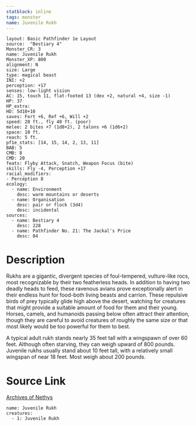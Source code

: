 ```yaml
---
statblock: inline
tags: monster
name: Juvenile Rukh
---
```

```statblock
layout: Basic Pathfinder 1e Layout
source:  "Bestiary 4"
Monster_CR: 3
name: Juvenile Rukh
Monster_XP: 800
alignment: N
size: Large
type: magical beast
INI: +2
perception: +17
senses: low-light vision
AC: 15, touch 11, flat-footed 13 (dex +2, natural +4, size -1)
HP: 37
HP_extra: 
HD: 5d10+10
saves: Fort +6, Ref +6, Will +2
speed: 20 ft., fly 40 ft. (poor)
melee: 2 bites +7 (1d8+2), 2 talons +6 (1d6+2)
space: 10 ft.
reach: 5 ft.
pf1e_stats: [14, 15, 14, 2, 13, 11]
BAB: 5
CMB: 8
CMD: 20
feats: Flyby Attack, Snatch, Weapon Focus (bite)
skills: Fly -4, Perception +17
racial_modifiers:
- Perception 8
ecology:
  - name: Environment
    desc: warm mountains or deserts
  - name: Organisation
    desc: pair or flock (3d4)
    desc: incidental
sources:
  - name: Bestiary 4
    desc: 228
  - name: Pathfinder No. 21: The Jackal's Price
    desc: 84
```
# Description
Rukhs are a gigantic, divergent species of foul-tempered, vulture-like rocs, most recognizable by their two featherless heads. In addition to having two deadly heads to feed, these ravenous avians prove exceptionally alert in their endless hunt for food-both living beasts and carrion. These repulsive birds of prey typically glide high above the desert, watching for creatures that might provide a suitable amount of food for them and their young. Horses, camels, and humanoids passing below often attract their attention, though they are careful to avoid creatures of roughly the same size or that most likely would be too powerful for them to best.

A typical adult rukh stands nearly 35 feet tall with a wingspawn of over 60 feet. Although often starving, they can weigh upward of 800 pounds. Juvenile rukhs usually stand about 10 feet tall, with a relatively small wingspan of near 18 feet. Most weigh about 200 pounds.
# Source Link
[Archives of Nethys](https://aonprd.com/MonsterDisplay.aspx?ItemName=Juvenile%20Rukh)
```encounter-table
name: Juvenile Rukh
creatures:
  - 1: Juvenile Rukh
```
